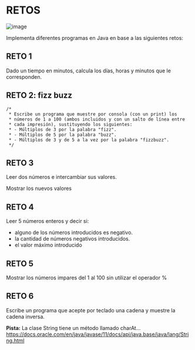# RETOS 

![image](https://github.com/profeMelola/Programacion-03-2023-24/assets/91023374/31792ba2-4e63-49d6-b91b-0e00f7dd09a6)


Implementa diferentes programas en Java en base a las siguientes retos:

## RETO 1

Dado un tiempo en minutos, calcula los días, horas y minutos que le corresponden.

## RETO 2: fizz buzz

```
/*
 * Escribe un programa que muestre por consola (con un print) los
 * números de 1 a 100 (ambos incluidos y con un salto de línea entre
 * cada impresión), sustituyendo los siguientes:
 * - Múltiplos de 3 por la palabra "fizz".
 * - Múltiplos de 5 por la palabra "buzz".
 * - Múltiplos de 3 y de 5 a la vez por la palabra "fizzbuzz".
 */
```

## RETO 3

Leer dos números e intercambiar sus valores.

Mostrar los nuevos valores

## RETO 4

Leer 5 números enteros y decir si:

- alguno de los números introducidos es negativo.
- la cantidad de números negativos introducidos.
- el valor máximo introducido

## RETO 5

Mostrar los números impares del 1 al 100 sin utilizar el operador %

## RETO 6

Escribe un programa que acepte por teclado una cadena y muestre la cadena inversa.

**Pista:** La clase String tiene un método llamado charAt... https://docs.oracle.com/en/java/javase/11/docs/api/java.base/java/lang/String.html

